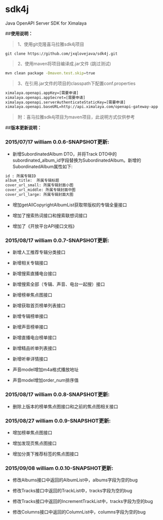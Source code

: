 # sdk4j

Java OpenAPI Server SDK for Ximalaya

##**使用说明：**

> 1、使用git克隆喜马拉雅sdk4j项目
```
git clone https://github.com/jxqlovejava/sdk4j.git
```
> 2、使用maven将项目编译成.jar文件 (跳过测试)
```bash
mvn clean package -Dmaven.test.skip=true
```
> 3、在引用.jar文件的项目的classpath下配置conf.properties
```bash
ximalaya.openapi.appKey=[需要申请]
ximalaya.openapi.appSecret=[需要申请]
ximalaya.openapi.serverAuthenticateStaticKey=[需要申请]
ximalaya.openapi.baseURL=http://api.ximalaya.com/openapi-gateway-app
```
> 附：喜马拉雅sdk4j项目为maven项目，此说明方式仅供参考

##**版本更新说明：**

### 2015/07/17 william 0.0.6-SNAPSHOT更新:

* 新增SubordinatedAlbum DTO，并将Track DTO中的subordinated_album_id字段替换为SubordinatedAlbum。新增的SubordinatedAlbum属性如下:

```html
id : 所属专辑ID
album_title:  所属专辑标题
cover_url_small: 所属专辑封面小图
cover_url_middle: 所属专辑封面中图
cover_url_large: 所属专辑封面大图
```

* 增加getAllCopyrightAlbumList获取带版权的专辑全量接口

* 增加了搜索热词接口和搜索联想词接口

* 增加了《开放平台API接口文档》

### 2015/08/17 william 0.0.7-SNAPSHOT更新:

* 新增人工推荐专辑分类接口

* 新增相关专辑接口

* 新增搜索直播电台接口

* 新增搜索全部（专辑、声音、电台一起搜）接口

* 新增榜单焦点图接口

* 新增获取首页榜单列表接口

* 新增专辑榜单接口

* 新增声音榜单接口

* 新增直播电台榜单接口

* 新增精品听单列表接口

* 新增听单详情接口

* 声音model增加m4a格式播放地址

* 声音model增加order_num排序值

### 2015/08/17 william 0.0.8-SNAPSHOT更新:

* 删除上版本的榜单焦点图接口和之前的焦点图相关接口

### 2015/08/27 william 0.0.9-SNAPSHOT更新:

* 增加榜单焦点图接口

* 增加发现页焦点图接口

* 增加分类下推荐标签的焦点图接口

### 2015/09/08 william 0.0.10-SNAPSHOT更新:

* 修改Albums接口中返回的AlbumList中，albums字段为空的bug

* 修改Tracks接口中返回的TrackList中，tracks字段为空的bug

* 修改Tracks接口中返回的IncrementTrackList中，tracks字段为空的bug

* 修改Columns接口中返回的ColumnList中，columns字段为空的bug